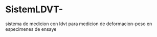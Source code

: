# SistemLDVT-
sistema de medicion con ldvt para medicion de deformacion-peso en especimenes de ensaye
